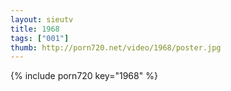 ```yaml
--- 
layout: sieutv
title: 1968
tags: ["001"]
thumb: http://porn720.net/video/1968/poster.jpg
---
```

{% include porn720 key="1968" %} 
